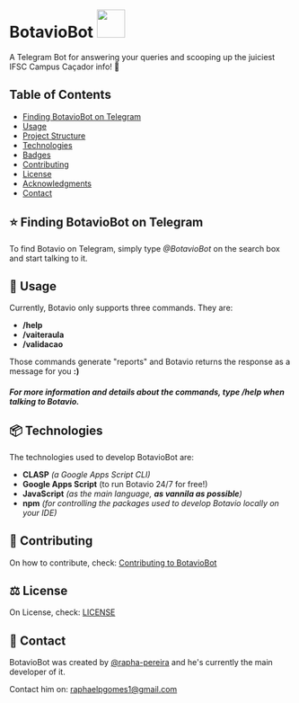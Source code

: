# **BotavioBot** <img src="https://i.ibb.co/pXhChFY/151ac49a-3151-432c-9e3b-5f6e02108afc.png" width="50">

A Telegram Bot for answering your queries and scooping up the juiciest IFSC Campus Caçador info! 🤖

## Table of Contents

- [Finding BotavioBot on Telegram](#finding-botaviobot-on-telegram)
- [Usage](#usage)
- [Project Structure](#project-structure)
- [Technologies](#technologies)
- [Badges](#badges)
- [Contributing](#contributing)
- [License](#license)
- [Acknowledgments](#acknowledgments)
- [Contact](#contact)

## ⭐ Finding BotavioBot on Telegram

To find Botavio on Telegram, simply type _*@BotavioBot*_ on the search box and start talking to it.

## 📖 Usage

Currently, Botavio only supports three commands. They are:

- **/help**
- **/vaiteraula**
- **/validacao**

Those commands generate "reports" and Botavio returns the response as a message for you **:)**

##### _For more information and details about the commands, type **/help** when talking to Botavio._


## 📦 Technologies

The technologies used to develop BotavioBot are:
- **CLASP** _(a Google Apps Script CLI)_
- **Google Apps Script** (to run Botavio 24/7 for free!)
- **JavaScript** _(as the main language, **as vannila as possible**)_
- **npm** _(for controlling the packages used to develop Botavio locally on your IDE)_

## 🔨 Contributing

On how to contribute, check: [Contributing to BotavioBot](https://github.com/rapha-pereira/BotavioBot/blob/master/CONTRIBUTING.md)

## ⚖️ License

On License, check: [LICENSE](https://github.com/rapha-pereira/BotavioBot/blob/master/LICENSE)

## 🪪 Contact

BotavioBot was created by [@rapha-pereira](https://github.com/rapha-pereira/) and he's currently the main developer of it.

Contact him on: raphaelpgomes1@gmail.com
